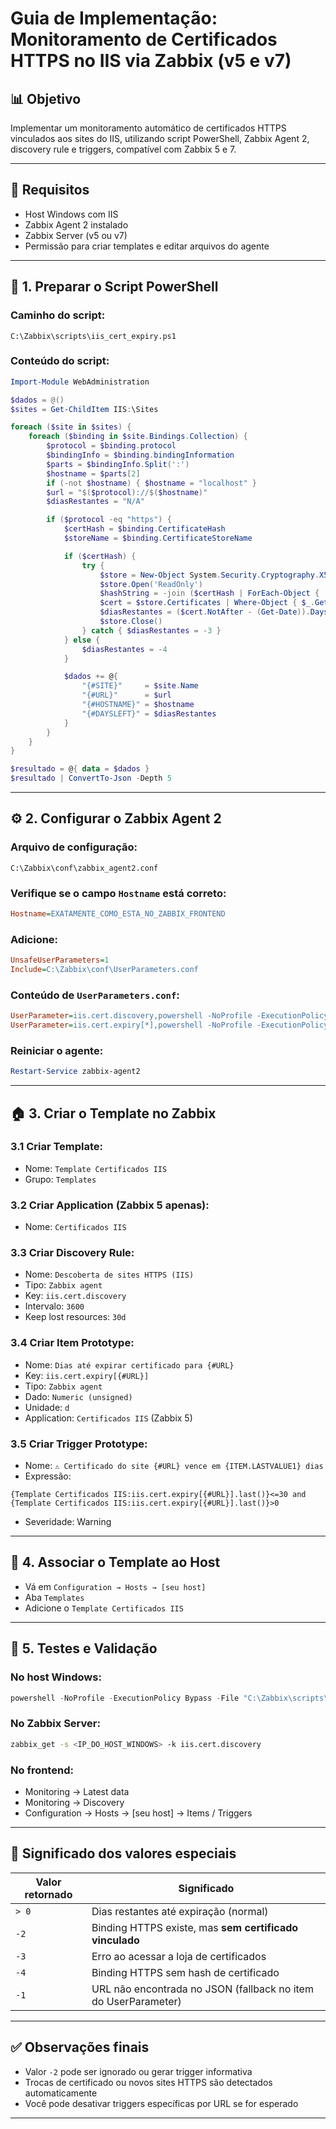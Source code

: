 
# Guia de Implementação: Monitoramento de Certificados HTTPS no IIS via Zabbix (v5 e v7)

## 📊 Objetivo
Implementar um monitoramento automático de certificados HTTPS vinculados aos sites do IIS, utilizando script PowerShell, Zabbix Agent 2, discovery rule e triggers, compatível com Zabbix 5 e 7.

---

## 🔗 Requisitos

- Host Windows com IIS  
- Zabbix Agent 2 instalado  
- Zabbix Server (v5 ou v7)  
- Permissão para criar templates e editar arquivos do agente  

---

## 📁 1. Preparar o Script PowerShell

### Caminho do script:
`C:\Zabbix\scripts\iis_cert_expiry.ps1`

### Conteúdo do script:
```powershell
Import-Module WebAdministration

$dados = @()
$sites = Get-ChildItem IIS:\Sites

foreach ($site in $sites) {
    foreach ($binding in $site.Bindings.Collection) {
        $protocol = $binding.protocol
        $bindingInfo = $binding.bindingInformation
        $parts = $bindingInfo.Split(':')
        $hostname = $parts[2]
        if (-not $hostname) { $hostname = "localhost" }
        $url = "$($protocol)://$($hostname)"
        $diasRestantes = "N/A"

        if ($protocol -eq "https") {
            $certHash = $binding.CertificateHash
            $storeName = $binding.CertificateStoreName

            if ($certHash) {
                try {
                    $store = New-Object System.Security.Cryptography.X509Certificates.X509Store $storeName, 'LocalMachine'
                    $store.Open('ReadOnly')
                    $hashString = -join ($certHash | ForEach-Object { '{0:X2}' -f $_ })
                    $cert = $store.Certificates | Where-Object { $_.GetCertHashString() -eq $hashString }
                    $diasRestantes = ($cert.NotAfter - (Get-Date)).Days
                    $store.Close()
                } catch { $diasRestantes = -3 }
            } else {
                $diasRestantes = -4
            }

            $dados += @{
                "{#SITE}"     = $site.Name
                "{#URL}"      = $url
                "{#HOSTNAME}" = $hostname
                "{#DAYSLEFT}" = $diasRestantes
            }
        }
    }
}

$resultado = @{ data = $dados }
$resultado | ConvertTo-Json -Depth 5
```

---

## ⚙️ 2. Configurar o Zabbix Agent 2

### Arquivo de configuração:
`C:\Zabbix\conf\zabbix_agent2.conf`

### Verifique se o campo `Hostname` está correto:
```ini
Hostname=EXATAMENTE_COMO_ESTA_NO_ZABBIX_FRONTEND
```

### Adicione:
```ini
UnsafeUserParameters=1
Include=C:\Zabbix\conf\UserParameters.conf
```

### Conteúdo de `UserParameters.conf`:
```ini
UserParameter=iis.cert.discovery,powershell -NoProfile -ExecutionPolicy Bypass -File "C:\Zabbix\scripts\iis_cert_expiry.ps1"
UserParameter=iis.cert.expiry[*],powershell -NoProfile -ExecutionPolicy Bypass -Command "& { $url = '$1'; $result = (powershell -NoProfile -ExecutionPolicy Bypass -File 'C:\Zabbix\scripts\iis_cert_expiry.ps1' | ConvertFrom-Json).data | Where-Object { $_.'{#URL}' -eq $url }; if ($result) { $result.'{#DAYSLEFT}' } else { -1 } }"
```

### Reiniciar o agente:
```powershell
Restart-Service zabbix-agent2
```

---

## 🏠 3. Criar o Template no Zabbix

### 3.1 Criar Template:
- Nome: `Template Certificados IIS`  
- Grupo: `Templates`  

### 3.2 Criar Application (Zabbix 5 apenas):
- Nome: `Certificados IIS`

### 3.3 Criar Discovery Rule:
- Nome: `Descoberta de sites HTTPS (IIS)`  
- Tipo: `Zabbix agent`  
- Key: `iis.cert.discovery`  
- Intervalo: `3600`  
- Keep lost resources: `30d`

### 3.4 Criar Item Prototype:
- Nome: `Dias até expirar certificado para {#URL}`  
- Key: `iis.cert.expiry[{#URL}]`  
- Tipo: `Zabbix agent`  
- Dado: `Numeric (unsigned)`  
- Unidade: `d`  
- Application: `Certificados IIS` (Zabbix 5)

### 3.5 Criar Trigger Prototype:
- Nome: `⚠️ Certificado do site {#URL} vence em {ITEM.LASTVALUE1} dias`  
- Expressão:
```zabbix
{Template Certificados IIS:iis.cert.expiry[{#URL}].last()}<=30 and {Template Certificados IIS:iis.cert.expiry[{#URL}].last()}>0
```
- Severidade: Warning

---

## 🔄 4. Associar o Template ao Host

- Vá em `Configuration → Hosts → [seu host]`
- Aba `Templates`
- Adicione o `Template Certificados IIS`

---

## 🔢 5. Testes e Validação

### No host Windows:
```powershell
powershell -NoProfile -ExecutionPolicy Bypass -File "C:\Zabbix\scripts\iis_cert_expiry.ps1"
```

### No Zabbix Server:
```bash
zabbix_get -s <IP_DO_HOST_WINDOWS> -k iis.cert.discovery
```

### No frontend:
- Monitoring → Latest data
- Monitoring → Discovery
- Configuration → Hosts → [seu host] → Items / Triggers

---

## 🔐 Significado dos valores especiais

| Valor retornado | Significado                                                               |
|------------------|---------------------------------------------------------------------------|
| `> 0`            | Dias restantes até expiração (normal)                                     |
| `-2`             | Binding HTTPS existe, mas **sem certificado vinculado**                   |
| `-3`             | Erro ao acessar a loja de certificados                                    |
| `-4`             | Binding HTTPS sem hash de certificado                                     |
| `-1`             | URL não encontrada no JSON (fallback no item do UserParameter)            |

---

## ✅ Observações finais

- Valor `-2` pode ser ignorado ou gerar trigger informativa
- Trocas de certificado ou novos sites HTTPS são detectados automaticamente
- Você pode desativar triggers específicas por URL se for esperado

---
